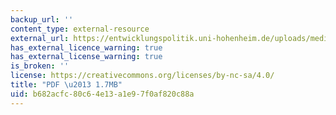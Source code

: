 ```yaml
---
backup_url: ''
content_type: external-resource
external_url: https://entwicklungspolitik.uni-hohenheim.de/uploads/media/Day_4_-_Reading_text_8_02.pdf
has_external_licence_warning: true
has_external_license_warning: true
is_broken: ''
license: https://creativecommons.org/licenses/by-nc-sa/4.0/
title: "PDF \u2013 1.7MB"
uid: b682acfc-80c6-4e13-a1e9-7f0af820c88a
---
```

